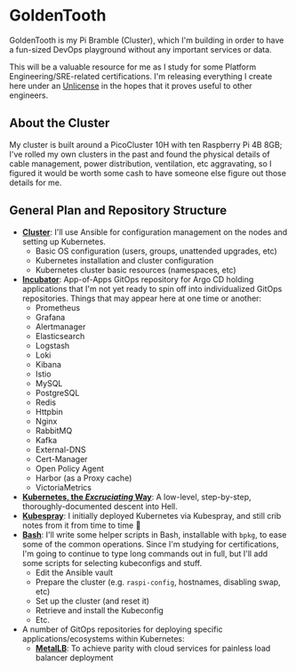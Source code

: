 # GoldenTooth

GoldenTooth is my Pi Bramble (Cluster), which I'm building in order to have a fun-sized DevOps playground without any important services or data.

This will be a valuable resource for me as I study for some Platform Engineering/SRE-related certifications. I'm releasing everything I create here under an [Unlicense](https://choosealicense.com/licenses/unlicense/) in the hopes that it proves useful to other engineers.

## About the Cluster

My cluster is built around a PicoCluster 10H with ten Raspberry Pi 4B 8GB; I've rolled my own clusters in the past and found the physical details of cable management, power distribution, ventilation, etc aggravating, so I figured it would be worth some cash to have someone else figure out those details for me.

## General Plan and Repository Structure

- **[Cluster](https://github.com/goldentooth/cluster)**: I'll use Ansible for configuration management on the nodes and setting up Kubernetes.
  - Basic OS configuration (users, groups, unattended upgrades, etc)
  - Kubernetes installation and cluster configuration
  - Kubernetes cluster basic resources (namespaces, etc)
- **[Incubator](https://github.com/goldentooth/incubator)**: App-of-Apps GitOps repository for Argo CD holding applications that I'm not yet ready to spin off into individualized GitOps repositories. Things that may appear here at one time or another:
  - Prometheus
  - Grafana
  - Alertmanager
  - Elasticsearch
  - Logstash
  - Loki
  - Kibana
  - Istio
  - MySQL
  - PostgreSQL
  - Redis
  - Httpbin
  - Nginx
  - RabbitMQ
  - Kafka
  - External-DNS
  - Cert-Manager
  - Open Policy Agent
  - Harbor (as a Proxy cache)
  - VictoriaMetrics
- **[Kubernetes, the _Excruciating_ Way](https://github.com/goldentooth/kubernetes-the-excruciating-way)**: A low-level, step-by-step, thoroughly-documented descent into Hell.
- **[Kubespray](https://github.com/goldentooth/kubespray)**: I initially deployed Kubernetes via Kubespray, and still crib notes from it from time to time :eyes:
- **[Bash](https://github.com/goldentooth/bash)**: I'll write some helper scripts in Bash, installable with `bpkg`, to ease some of the common operations. Since I'm studying for certifications, I'm going to continue to type long commands out in full, but I'll add some scripts for selecting kubeconfigs and stuff.
  - Edit the Ansible vault
  - Prepare the cluster (e.g. `raspi-config`, hostnames, disabling swap, etc)
  - Set up the cluster (and reset it)
  - Retrieve and install the Kubeconfig
  - Etc.
- A number of GitOps repositories for deploying specific applications/ecosystems within Kubernetes:
  - **[MetalLB](https://github.com/goldentooth/metallb)**: To achieve parity with cloud services for painless load balancer deployment

